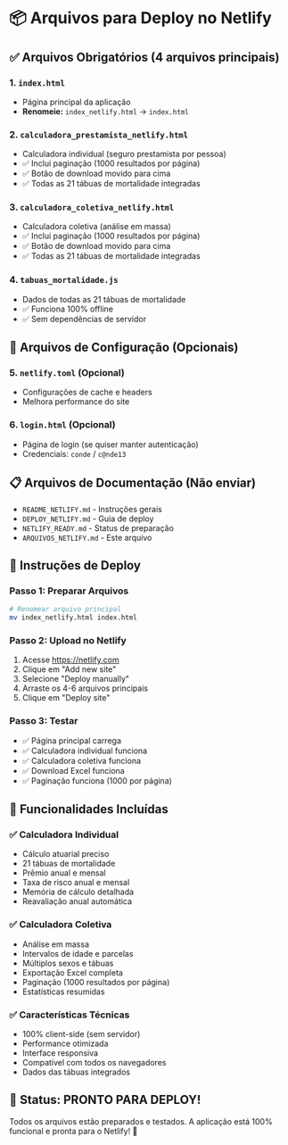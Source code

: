 # 📦 Arquivos para Deploy no Netlify

## ✅ Arquivos Obrigatórios (4 arquivos principais)

### 1. **`index.html`** 
- Página principal da aplicação
- **Renomeie:** `index_netlify.html` → `index.html`

### 2. **`calculadora_prestamista_netlify.html`**
- Calculadora individual (seguro prestamista por pessoa)
- ✅ Inclui paginação (1000 resultados por página)
- ✅ Botão de download movido para cima
- ✅ Todas as 21 tábuas de mortalidade integradas

### 3. **`calculadora_coletiva_netlify.html`**
- Calculadora coletiva (análise em massa)
- ✅ Inclui paginação (1000 resultados por página)
- ✅ Botão de download movido para cima
- ✅ Todas as 21 tábuas de mortalidade integradas

### 4. **`tabuas_mortalidade.js`**
- Dados de todas as 21 tábuas de mortalidade
- ✅ Funciona 100% offline
- ✅ Sem dependências de servidor

## 🔧 Arquivos de Configuração (Opcionais)

### 5. **`netlify.toml`** (Opcional)
- Configurações de cache e headers
- Melhora performance do site

### 6. **`login.html`** (Opcional)
- Página de login (se quiser manter autenticação)
- Credenciais: `conde` / `c@nde13`

## 📋 Arquivos de Documentação (Não enviar)

- `README_NETLIFY.md` - Instruções gerais
- `DEPLOY_NETLIFY.md` - Guia de deploy
- `NETLIFY_READY.md` - Status de preparação
- `ARQUIVOS_NETLIFY.md` - Este arquivo

## 🚀 Instruções de Deploy

### Passo 1: Preparar Arquivos
```bash
# Renomear arquivo principal
mv index_netlify.html index.html
```

### Passo 2: Upload no Netlify
1. Acesse https://netlify.com
2. Clique em "Add new site"
3. Selecione "Deploy manually"
4. Arraste os 4-6 arquivos principais
5. Clique em "Deploy site"

### Passo 3: Testar
- ✅ Página principal carrega
- ✅ Calculadora individual funciona
- ✅ Calculadora coletiva funciona
- ✅ Download Excel funciona
- ✅ Paginação funciona (1000 por página)

## 🎯 Funcionalidades Incluídas

### ✅ Calculadora Individual
- Cálculo atuarial preciso
- 21 tábuas de mortalidade
- Prêmio anual e mensal
- Taxa de risco anual e mensal
- Memória de cálculo detalhada
- Reavaliação anual automática

### ✅ Calculadora Coletiva
- Análise em massa
- Intervalos de idade e parcelas
- Múltiplos sexos e tábuas
- Exportação Excel completa
- Paginação (1000 resultados por página)
- Estatísticas resumidas

### ✅ Características Técnicas
- 100% client-side (sem servidor)
- Performance otimizada
- Interface responsiva
- Compatível com todos os navegadores
- Dados das tábuas integrados

## 🎉 Status: PRONTO PARA DEPLOY!

Todos os arquivos estão preparados e testados. A aplicação está 100% funcional e pronta para o Netlify! 🚀

